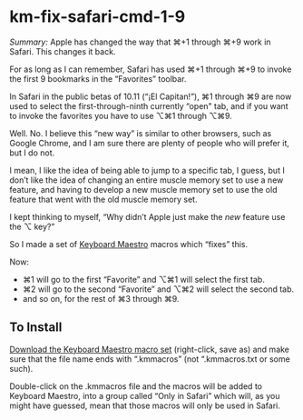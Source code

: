 # km-fix-safari-cmd-1-9
*Summary:* Apple has changed the way that ⌘+1 through ⌘+9 work in Safari. This changes it back.

For as long as I can remember, Safari has used ⌘+1 through ⌘+9 to invoke the first 9 bookmarks in the “Favorites” toolbar.

In Safari in the public betas of 10.11 (“¡El Capitan!”), ⌘1 through ⌘9 are now used to select the first-through-ninth currently “open" tab, and if you want to invoke the favorites you have to use ⌥⌘1 through ⌥⌘9.

Well. No. I believe this “new way” is similar to other browsers, such as Google Chrome, and I am sure there are plenty of people who will prefer it, but I do not.

I mean, I like the idea of being able to jump to a specific tab, I guess, but I don’t like the idea of changing an entire muscle memory set to use a new feature, and having to develop a new muscle memory set to use the old feature that went with the old muscle memory set.

I kept thinking to myself, “Why didn’t Apple just make the *new* feature use the ⌥ key?”

So I made a set of [Keyboard Maestro][] macros which “fixes” this.

Now:

* ⌘1 will go to the first “Favorite” and ⌥⌘1 will select the first tab.
* ⌘2 will go to the second “Favorite” and ⌥⌘2 will select the second tab.
* and so on, for the rest of ⌘3 through ⌘9.

## To Install

[Download the Keyboard Maestro macro set][1] (right-click, save as) and make sure that the file name ends with “.kmmacros” (not “.kmmacros.txt or some such).

Double-click on the .kmmacros file and the macros will be added to Keyboard Maestro, into a group called “Only in Safari” which will, as you might have guessed, mean that those macros will only be used in Safari.


[Keyboard Maestro]:	http://www.keyboardmaestro.com/main/
[1]:	https://github.com/tjluoma/km-fix-safari-cmd-1-9/raw/master/Safari-fix-cmd-1-to-9.kmmacros

